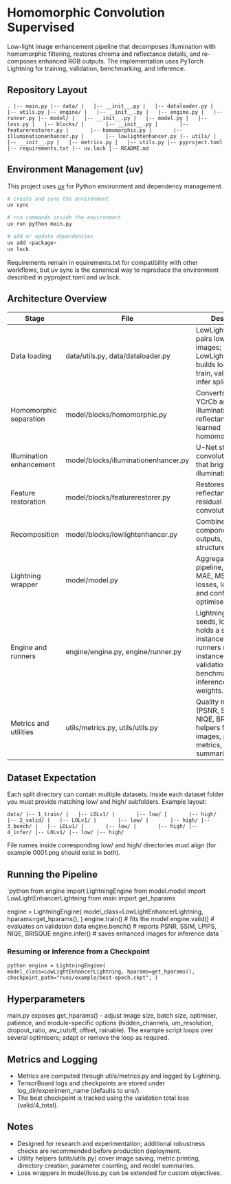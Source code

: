 ﻿# Homomorphic Convolution Supervised

Low-light image enhancement pipeline that decomposes illumination with homomorphic filtering, restores chroma and reflectance details, and re-composes enhanced RGB outputs. The implementation uses PyTorch Lightning for training, validation, benchmarking, and inference.

## Repository Layout

`
.
|-- main.py
|-- data/
|   |-- __init__.py
|   |-- dataloader.py
|   |-- utils.py
|-- engine/
|   |-- __init__.py
|   |-- engine.py
|   |-- runner.py
|-- model/
|   |-- __init__.py
|   |-- model.py
|   |-- loss.py
|   |-- blocks/
|       |-- __init__.py
|       |-- featurerestorer.py
|       |-- homomorphic.py
|       |-- illuminationenhancer.py
|       |-- lowlightenhancer.py
|-- utils/
|   |-- __init__.py
|   |-- metrics.py
|   |-- utils.py
|-- pyproject.toml
|-- requirements.txt
|-- uv.lock
|-- README.md
`

## Environment Management (uv)

This project uses [uv](https://github.com/astral-sh/uv) for Python environment and dependency management.

```bash
# create and sync the environment
uv sync

# run commands inside the environment
uv run python main.py

# add or update dependencies
uv add <package>
uv lock
```

Requirements remain in
equirements.txt for compatibility with other workflows, but uv sync is the canonical way to reproduce the environment described in pyproject.toml and uv.lock.

## Architecture Overview

| Stage | File | Description |
| --- | --- | --- |
| Data loading | data/utils.py, data/dataloader.py | LowLightDataset pairs low and high images; LowLightDataModule builds loaders for train, valid, bench, infer splits. |
| Homomorphic separation | model/blocks/homomorphic.py | Converts RGB and YCrCb and splits illumination and reflectance via a learned homomorphic filter. |
| Illumination enhancement | model/blocks/illuminationenhancer.py | U-Net style convolutional stack that brightens the illumination map. |
| Feature restoration | model/blocks/featurerestorer.py | Restores chroma and reflectance through residual double-convolution blocks. |
| Recomposition | model/blocks/lowlightenhancer.py | Combines restored components, clamps outputs, and returns structured tensors. |
| Lightning wrapper | model/model.py | Aggregates the pipeline, computes MAE, MSE, SSIM losses, logs metrics, and configures optimisers. |
| Engine and runners | engine/engine.py, engine/runner.py | LightningEngine seeds, logs, and holds a single model instance; stage runners reuse that instance so validation, benchmarking, and inference use trained weights. |
| Metrics and utilities | utils/metrics.py, utils/utils.py | Quality metrics (PSNR, SSIM, LPIPS, NIQE, BRISQUE) and helpers for saving images, printing metrics, and summarising models. |

## Dataset Expectation

Each split directory can contain multiple datasets. Inside each dataset folder you must provide matching low/ and high/ subfolders. Example layout:

`
data/
|-- 1_train/
|   |-- LOLv1/
|       |-- low/
|       |-- high/
|-- 2_valid/
|   |-- LOLv1/
|       |-- low/
|       |-- high/
|-- 3_bench/
|   |-- LOLv1/
|       |-- low/
|       |-- high/
|-- 4_infer/
    |-- LOLv1/
        |-- low/
        |-- high/
`

File names inside corresponding low/ and high/ directories must align (for example 0001.png should exist in both).

## Running the Pipeline

`python
from engine import LightningEngine
from model.model import LowLightEnhancerLightning
from main import get_hparams

engine = LightningEngine(
    model_class=LowLightEnhancerLightning,
    hparams=get_hparams(),
)
engine.train()   # fits the model
engine.valid()   # evaluates on validation data
engine.bench()   # reports PSNR, SSIM, LPIPS, NIQE, BRISQUE
engine.infer()   # saves enhanced images for inference data
`

### Resuming or Inference from a Checkpoint

`python
engine = LightningEngine(
    model_class=LowLightEnhancerLightning,
    hparams=get_hparams(),
    checkpoint_path="runs/example/best-epoch.ckpt",
)
`

## Hyperparameters

main.py exposes get_hparams() – adjust image size, batch size, optimiser, patience, and module-specific options (hidden_channels,
um_resolution, dropout_ratio,
aw_cutoff, offset, 	rainable). The example script loops over several optimisers; adapt or remove the loop as required.

## Metrics and Logging

- Metrics are computed through utils/metrics.py and logged by Lightning.
- TensorBoard logs and checkpoints are stored under log_dir/experiment_name (defaults to
uns/<experiment>).
- The best checkpoint is tracked using the validation total loss (valid/4_total).

## Notes

- Designed for research and experimentation; additional robustness checks are recommended before production deployment.
- Utility helpers (utils/utils.py) cover image saving, metric printing, directory creation, parameter counting, and model summaries.
- Loss wrappers in model/loss.py can be extended for custom objectives.